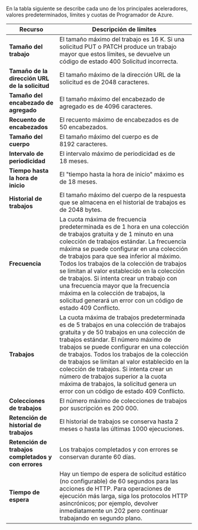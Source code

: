 En la tabla siguiente se describe cada uno de los principales aceleradores, valores predeterminados, límites y cuotas de Programador de Azure.

| Recurso | Descripción de límites |
| --- | --- |
| **Tamaño del trabajo** |El tamaño máximo del trabajo es 16 K. Si una solicitud PUT o PATCH produce un trabajo mayor que estos límites, se devuelve un código de estado 400 Solicitud incorrecta. |
| **Tamaño de la dirección URL de la solicitud** |El tamaño máximo de la dirección URL de la solicitud es de 2048 caracteres. |
| **Tamaño del encabezado de agregado** |El tamaño máximo del encabezado de agregado es de 4096 caracteres. |
| **Recuento de encabezados** |El recuento máximo de encabezados es de 50 encabezados. |
| **Tamaño del cuerpo** |El tamaño máximo del cuerpo es de 8192 caracteres. |
| **Intervalo de periodicidad** |El intervalo máximo de periodicidad es de 18 meses. |
| **Tiempo hasta la hora de inicio** |El "tiempo hasta la hora de inicio" máximo es de 18 meses. |
| **Historial de trabajos** |El tamaño máximo del cuerpo de la respuesta que se almacena en el historial de trabajos es de 2048 bytes. |
| **Frecuencia** |La cuota máxima de frecuencia predeterminada es de 1 hora en una colección de trabajos gratuita y de 1 minuto en una colección de trabajos estándar. La frecuencia máxima se puede configurar en una colección de trabajos para que sea inferior al máximo. Todos los trabajos de la colección de trabajos se limitan al valor establecido en la colección de trabajos. Si intenta crear un trabajo con una frecuencia mayor que la frecuencia máxima en la colección de trabajos, la solicitud generará un error con un código de estado 409 Conflicto. |
| **Trabajos** |La cuota máxima de trabajos predeterminada es de 5 trabajos en una colección de trabajos gratuita y de 50 trabajos en una colección de trabajos estándar. El número máximo de trabajos se puede configurar en una colección de trabajos. Todos los trabajos de la colección de trabajos se limitan al valor establecido en la colección de trabajos. Si intenta crear un número de trabajos superior a la cuota máxima de trabajos, la solicitud genera un error con un código de estado 409 Conflicto. |
| **Colecciones de trabajos** |El número máximo de colecciones de trabajos por suscripción es 200 000. |
| **Retención de historial de trabajos** |El historial de trabajos se conserva hasta 2 meses o hasta las últimas 1000 ejecuciones. |
| **Retención de trabajos completados y con errores** |Los trabajos completados y con errores se conservan durante 60 días. |
| **Tiempo de espera** |Hay un tiempo de espera de solicitud estático (no configurable) de 60 segundos para las acciones de HTTP. Para operaciones de ejecución más larga, siga los protocolos HTTP asincrónicos; por ejemplo, devolver inmediatamente un 202 pero continuar trabajando en segundo plano. |

